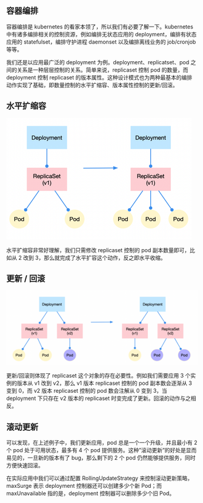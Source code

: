 ## 容器编排

容器编排是 kubernetes 的看家本领了，所以我们有必要了解一下。kubernetes 中有诸多编排相关的控制资源，例如编排无状态应用的 deployment，编排有状态应用的 statefulset，编排守护进程 daemonset 以及编排离线业务的 job/cronjob 等等。

我们还是以应用最广泛的 deployment 为例。deployment、replicatset、pod 之间的关系是一种层层控制的关系。简单来说，replicaset 控制 pod 的数量，而 deployment 控制 replicaset 的版本属性。这种设计模式也为两种最基本的编排动作实现了基础，即数量控制的水平扩缩容、版本属性控制的更新/回滚。

## 水平扩缩容

<img src=".assets/640-20221208102450134.png" alt="图片" style="zoom:50%;" />

水平扩缩容非常好理解，我们只需修改 replicaset 控制的 pod 副本数量即可，比如从 2 改到 3，那么就完成了水平扩容这个动作，反之即水平收缩。

## 更新 / 回滚

<img src=".assets/640-20221208102514083.png" alt="图片" style="zoom:50%;" />

更新/回滚则体现了 replicaset 这个对象的存在必要性。例如我们需要应用 3 个实例的版本从 v1 改到 v2，那么 v1 版本 replicaset 控制的 pod 副本数会逐渐从 3 变到 0，而 v2 版本 replicaset 控制的 pod 数会注解从 0 变到 3，当 deployment 下只存在 v2 版本的 replicaset 时变完成了更新。回滚的动作与之相反。

## 滚动更新

可以发现，在上述例子中，我们更新应用，pod 总是一个一个升级，并且最小有 2 个 pod 处于可用状态，最多有 4 个 pod 提供服务。这种”滚动更新”的好处是显而易见的，一旦新的版本有了 bug，那么剩下的 2 个 pod 仍然能够提供服务，同时方便快速回滚。

在实际应用中我们可以通过配置 RollingUpdateStrategy 来控制滚动更新策略，maxSurge 表示 deployment 控制器还可以创建多少个新 Pod；而 maxUnavailable 指的是，deployment 控制器可以删除多少个旧 Pod。